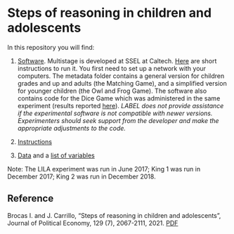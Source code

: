 # Steps of reasoning in children and adolescents

In this repository you will find: 

1. [Software](https://github.com/labelinstitute/dev_DM/tree/main/Dice_Game/Software). Multistage is developed at SSEL at Caltech. [Here](https://drive.google.com/file/d/1jp9XA6YVJm3eW9_c4rYbBQtlSfmJg9XO/view) are short instructions to run it. You first need to set up a network with your computers. The metadata folder contains a general version for children grades and up and adults (the Matching Game), and a simplified version for younger children (the Owl and Frog Game). The software also contains code for the Dice Game which was administered in the same experiment (results reported [here](http://isabellebrocas.org/Research/lying.pdf)). *LABEL does not provide assistance if the experimental software is not compatible with newer versions. Experimenters should seek support from the developer and make the appropriate adjustments to the code.*

2. [Instructions](https://raw.githubusercontent.com/labelinstitute/dev_DM/main/Levels/Instructions_Levels.pdf) 

3. [Data](https://github.com/labelinstitute/dev_DM/tree/main/Levels/Data) and a [list of variables](https://raw.githubusercontent.com/labelinstitute/dev_DM/main/Levels/Variables_Levels.pdf)

Note: 
The LILA experiment was run in June 2017;
King 1 was run in December 2017;
King 2 was run in December 2018.

## Reference
Brocas I. and J. Carrillo, “Steps of reasoning in children and adolescents”,  Journal of Political Economy, 129 (7), 2067-2111, 2021. [PDF](http://isabellebrocas.org/Research/levelkids.pdf)
